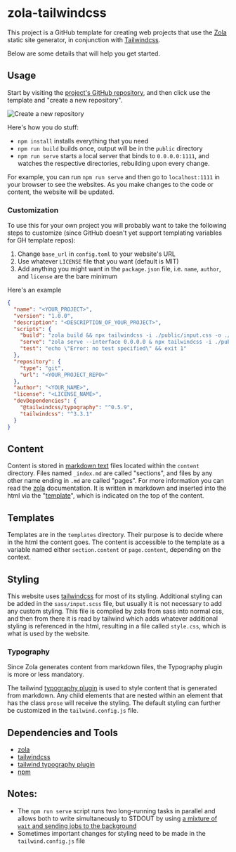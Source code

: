 # zola-tailwindcss

This project is a GitHub template for creating web projects that use the [Zola](https://getzola.org) static site generator, in conjunction with [Tailwindcss](https://tailwindcss.com).

Below are some details that will help you get started.

## Usage

Start by visiting the [project's GitHub repository](https://github.com/asimpletune/zola-tailwindcss), and then click use the template and "create a new repository".

![Create a new repository](https://zola-tailwind.spenc.es/screenshot.png)

Here's how you do stuff:

* `npm install`   installs everything that you need
* `npm run build` builds once, output will be in the `public` directory
* `npm run serve` starts a local server that binds to `0.0.0.0:1111`, and watches the respective directories, rebuilding upon every change.

For example, you can run `npm run serve` and then go to `localhost:1111` in your browser to see the websites. As you make changes to the code or content, the website will be updated.

### Customization

To use this for your own project you will probably want to take the following steps to customize (since GitHub doesn't yet support templating variables for GH template repos):

1. Change `base_url` in `config.toml` to your website's URL
2. Use whatever `LICENSE` file that you want (default is MIT)
2. Add anything you might want in the `package.json` file, i.e. `name`, `author`, and `license` are the bare minimum

Here's an example

```json
{
  "name": "<YOUR_PROJECT>",
  "version": "1.0.0",
  "description": "<DESCRIPTION_OF_YOUR_PROJECT>",
  "scripts": {
    "build": "zola build && npx tailwindcss -i ./public/input.css -o ./public/style.css -m",
    "serve": "zola serve --interface 0.0.0.0 & npx tailwindcss -i ./public/input.css -o ./public/style.css --watch && wait",
    "test": "echo \"Error: no test specified\" && exit 1"
  },
  "repository": {
    "type": "git",
    "url": "<YOUR_PROJECT_REPO>"
  },
  "author": "<YOUR_NAME>",
  "license": "<LICENSE_NAME>",
  "devDependencies": {
    "@tailwindcss/typography": "^0.5.9",
    "tailwindcss": "^3.3.1"
  }
}
```

## Content

Content is stored in [markdown text](https://commonmark.org/help/) files located within the `content` directory. Files named `_index.md` are called "sections", and files by any other name ending in `.md` are called "pages". For more information you can read the [zola](https://getzola.org) documentation. It is written in markdown and inserted into the html via the "[template](#templates)", which is indicated on the top of the content.

## Templates

Templates are in the `templates` directory. Their purpose is to decide where in the html the content goes. The content is accessible to the template as a variable named either `section.content` or `page.content`, depending on the context.

## Styling

This website uses [tailwindcss](https://tailwindcss.com/) for most of its styling. Additional styling can be added in the `sass/input.scss` file, but usually it is not necessary to add any custom styling. This file is compiled by zola from sass into normal css, and then from there it is read by tailwind which adds whatever additional styling is referenced in the html, resulting in a file called `style.css`, which is what is used by the website.

### Typography

Since Zola generates content from markdown files, the Typography plugin is more or less mandatory.

The tailwind [typography plugin](https://tailwindcss.com/docs/typography-plugin) is used to style content that is generated from markdown. Any child elements that are nested within an element that has the class `prose` will receive the styling. The default styling can further be customized in the `tailwind.config.js` file.

## Dependencies and Tools

* [zola](https://getzola.org)
* [tailwindcss](https://tailwindcss.com/)
* [tailwind typography plugin](https://tailwindcss.com/docs/typography-plugin)
* [npm](http://npmjs.com)

## Notes:

* The `npm run serve` script runs two long-running tasks in parallel and allows both to write simultaneously to STDOUT by using [a mixture of `wait` and sending jobs to the background](https://www.cyberciti.biz/faq/how-to-run-command-or-code-in-parallel-in-bash-shell-under-linux-or-unix/)
* Sometimes important changes for styling need to be made in the `tailwind.config.js` file